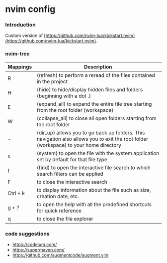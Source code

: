 # nvim config

### Introduction

Custom version of [https://github.com/nvim-lua/kickstart.nvim](https://github.com/nvim-lua/kickstart.nvim).

### nvim-tree

| Mappings | Description |
| --- | --- |
| R | (refresh) to perform a reread of the files contained in the project |
| H | (hide) to hide/display hidden files and folders (beginning with a dot .) |
| E | (expand_all) to expand the entire file tree starting from the root folder (workspace) |
| W | (collapse_all) to close all open folders starting from the root folder |
| - | (dir_up) allows you to go back up folders. This navigation also allows you to exit the root folder (workspace) to your home directory |
| s | (system) to open the file with the system application set by default for that file type |
| f | (find) to open the interactive file search to which search filters can be applied |
| F | to close the interactive search |
| Ctrl + k | to display information about the file such as size, creation date, etc. |
| g + ? | to open the help with all the predefined shortcuts for quick reference |
| q | to close the file explorer |


### code suggestions

- https://codeium.com/
- https://supermaven.com/
- https://github.com/augmentcode/augment.vim
